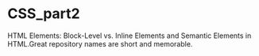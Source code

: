 # CSS_part2
HTML Elements: Block-Level vs. Inline Elements and Semantic Elements in HTML.Great repository names are short and memorable.
